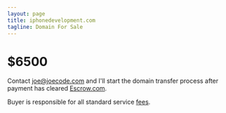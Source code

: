 ```yaml
---
layout: page
title: iphonedevelopment.com
tagline: Domain For Sale
---
```


# $6500

Contact [joe@joecode.com](mailto:joe@joecode.com) and I'll start the domain transfer process after payment has cleared [Escrow.com](https://escrow.com/services/domain-and-website-escrow/how-domain-escrow-works.aspx).  

Buyer is responsible for all standard service [fees](https://escrow.com/support/fee-calculator.aspx). 


